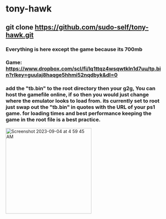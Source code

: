 # tony-hawk
## git clone https://github.com/sudo-self/tony-hawk.git
### Everything is here except the game because its 700mb<br>
### Game: https://www.dropbox.com/scl/fi/lq1ttqz4wsqwtkln1d7uu/tp.bin?rlkey=guulaj8haqge5hhmi52nqdbyk&dl=0
### add the "tb.bin" to the root directory then your g2g, You can host the gamefile online, if so then you would just change where the emulator looks to load from. its currently set to root just swap out the "tb.bin" in quotes with the URL of your ps1 game. for loading times and best performance keeping the game in the root file is a best practice.
<img width="274" alt="Screenshot 2023-09-04 at 4 59 45 AM" src="https://github.com/sudo-self/tony-hawk/assets/119916323/f07c6e69-fb27-4bc3-8d33-922d46a06cde">

